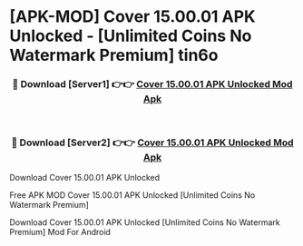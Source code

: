 # [APK-MOD] Cover 15.00.01 APK Unlocked - [Unlimited Coins No Watermark Premium] tin6o



<div align="center">
<h3>🔴 Download [Server1] 👉👉 <a href="https://momento.my/?title=Cover_15.00.01_APK_Unlocked">Cover 15.00.01 APK Unlocked Mod Apk</a></h3><br>

<h3>🔴 Download [Server2] 👉👉 <a href="https://momento.my/?title=Cover_15.00.01_APK_Unlocked">Cover 15.00.01 APK Unlocked Mod Apk</a></h3>
</div>



Download Cover 15.00.01 APK Unlocked 

Free APK MOD Cover 15.00.01 APK Unlocked [Unlimited Coins No Watermark Premium]

Download Cover 15.00.01 APK Unlocked [Unlimited Coins No Watermark Premium] Mod For Android
